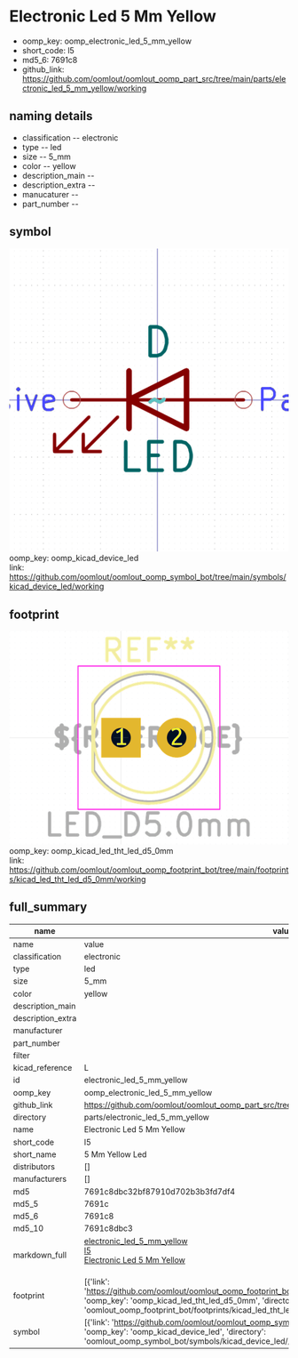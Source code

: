 # Electronic Led 5 Mm Yellow

  
* oomp_key: oomp_electronic_led_5_mm_yellow 
* short_code: l5
* md5_6: 7691c8  
* github_link: https://github.com/oomlout/oomlout_oomp_part_src/tree/main/parts/electronic_led_5_mm_yellow/working  
## naming details
* classification -- electronic
* type -- led
* size -- 5_mm
* color -- yellow
* description_main -- 
* description_extra -- 
* manucaturer -- 
* part_number -- 



## symbol

![](symbol/0/working/working_600.png)  
oomp_key: oomp_kicad_device_led  
link: https://github.com/oomlout/oomlout_oomp_symbol_bot/tree/main/symbols/kicad_device_led/working  

## footprint

![](footprint/0/working/working_600.png)  
oomp_key: oomp_kicad_led_tht_led_d5_0mm  
link: https://github.com/oomlout/oomlout_oomp_footprint_bot/tree/main/footprints/kicad_led_tht_led_d5_0mm/working  

## full_summary
| name | value | 
| --- | --- | 
| name | value | 
| classification | electronic | 
| type | led | 
| size | 5_mm | 
| color | yellow | 
| description_main |  | 
| description_extra |  | 
| manufacturer |  | 
| part_number |  | 
| filter |  | 
| kicad_reference | L | 
| id | electronic_led_5_mm_yellow | 
| oomp_key | oomp_electronic_led_5_mm_yellow | 
| github_link | https://github.com/oomlout/oomlout_oomp_part_src/tree/main/parts/electronic_led_5_mm_yellow/working | 
| directory | parts/electronic_led_5_mm_yellow | 
| name | Electronic Led 5 Mm Yellow | 
| short_code | l5 | 
| short_name | 5 Mm Yellow Led | 
| distributors | [] | 
| manufacturers | [] | 
| md5 | 7691c8dbc32bf87910d702b3b3fd7df4 | 
| md5_5 | 7691c | 
| md5_6 | 7691c8 | 
| md5_10 | 7691c8dbc3 | 
| markdown_full | [electronic_led_5_mm_yellow](https://github.com/oomlout/oomlout_oomp_part_src/tree/main/parts/electronic_led_5_mm_yellow/working)<br>[l5](https://github.com/oomlout/oomlout_oomp_part_src/tree/main/parts/electronic_led_5_mm_yellow/working)<br>[Electronic Led 5 Mm Yellow](https://github.com/oomlout/oomlout_oomp_part_src/tree/main/parts/electronic_led_5_mm_yellow/working)<br><br> | 
| footprint | [{'link': 'https://github.com/oomlout/oomlout_oomp_footprint_bot/tree/main/foootprntss/kicad_led_tht_led_d5_0mm', 'oomp_key': 'oomp_kicad_led_tht_led_d5_0mm', 'directory': 'oomlout_oomp_footprint_bot/footprints/kicad_led_tht_led_d5_0mm//working/working.kicad_mod'}] | 
| symbol | [{'link': 'https://github.com/oomlout/oomlout_oomp_symbol_bot/tree/main/symbols/kicad_device_led', 'oomp_key': 'oomp_kicad_device_led', 'directory': 'oomlout_oomp_symbol_bot/symbols/kicad_device_led//working/working.kicad_sym'}] | 
